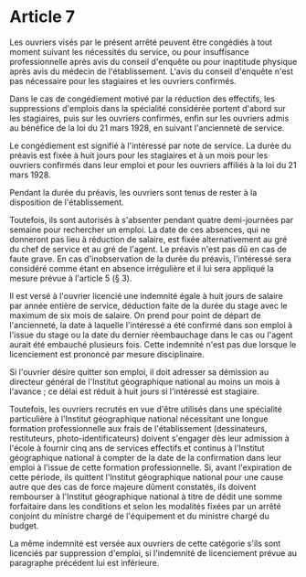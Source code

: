 # Article 7

Les ouvriers visés par le présent arrêté peuvent être congédiés à tout moment suivant les nécessités du service, ou pour insuffisance professionnelle après avis du conseil d'enquête ou pour inaptitude physique après avis du médecin de l'établissement. L'avis du conseil d'enquête n'est pas nécessaire pour les stagiaires et les ouvriers confirmés.

Dans le cas de congédiement motivé par la réduction des effectifs, les suppressions d'emplois dans la spécialité considérée portent d'abord sur les stagiaires, puis sur les ouvriers confirmés, enfin sur les ouvriers admis au bénéfice de la loi du 21 mars 1928, en suivant l'ancienneté de service.

Le congédiement est signifié à l'intéressé par note de service. La durée du préavis est fixée à huit jours pour les stagiaires et à un mois pour les ouvriers confirmés dans leur emploi et pour les ouvriers affiliés à la loi du 21 mars 1928.

Pendant la durée du préavis, les ouvriers sont tenus de rester à la disposition de l'établissement.

Toutefois, ils sont autorisés à s'absenter pendant quatre demi-journées par semaine pour rechercher un emploi. La date de ces absences, qui ne donneront pas lieu à réduction de salaire, est fixée alternativement au gré du chef de service et au gré de l'agent. Le préavis n'est pas dû en cas de faute grave. En cas d'inobservation de la durée du préavis, l'intéressé sera considéré comme étant en absence irrégulière et il lui sera appliqué la mesure prévue à l'article 5 (§ 3).

Il est versé à l'ouvrier licencié une indemnité égale à huit jours de salaire par année entière de service, déduction faite de la durée du stage avec le maximum de six mois de salaire. On prend pour point de départ de l'ancienneté, la date à laquelle l'intéressé a été confirmé dans son emploi à l'issue du stage ou la date du dernier réembauchage dans le cas ou l'agent aurait été embauché plusieurs fois. Cette indemnité n'est pas due lorsque le licenciement est prononcé par mesure disciplinaire.

Si l'ouvrier désire quitter son emploi, il doit adresser sa démission au directeur général de l'Institut géographique national au moins un mois à l'avance ; ce délai est réduit à huit jours si l'intéressé est stagiaire.

Toutefois, les ouvriers recrutés en vue d'être utilisés dans une spécialité particulière à l'Institut géographique national nécessitant une longue formation professionnelle aux frais de l'établissement (dessinateurs, restituteurs, photo-identificateurs) doivent s'engager dès leur admission à l'école à fournir cinq ans de services effectifs et continus à l'Institut géographique national à compter de la date de la confirmation dans leur emploi à l'issue de cette formation professionnelle. Si, avant l'expiration de cette période, ils quittent l'Institut géographique national pour une cause autre que des cas de force majeure dûment constatés, ils doivent rembourser à l'Institut géographique national à titre de dédit une somme forfaitaire dans les conditions et selon les modalités fixées par un arrêté conjoint du ministre chargé de l'équipement et du ministre chargé du budget.

La même indemnité est versée aux ouvriers de cette catégorie s'ils sont licenciés par suppression d'emploi, si l'indemnité de licenciement prévue au paragraphe précédent lui est inférieure.
